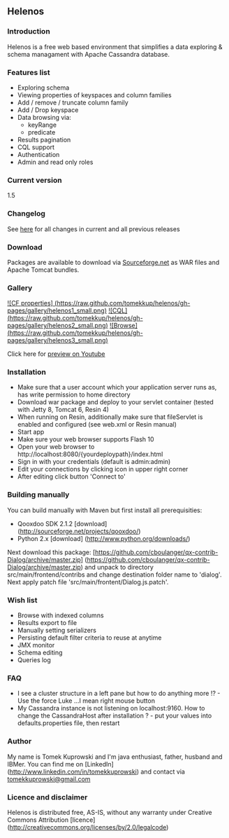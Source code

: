## Helenos

### Introduction

Helenos is a free web based environment that simplifies a data exploring & schema managament with Apache Cassandra database.

### Features list

* Exploring schema 
* Viewing properties of keyspaces and column families
* Add / remove / truncate column family
* Add / Drop keyspace
* Data browsing via:
    * keyRange
    * predicate
* Results pagination
* CQL support
* Authentication
* Admin and read only roles

### Current version

1.5

### Changelog

See [here](https://github.com/tomekkup/helenos/wiki/Changelog) for all changes in current and all previous releases

### Download

Packages are available to download via [Sourceforge.net](https://sourceforge.net/projects/helenos-gui/files/) as WAR files and Apache Tomcat bundles.

### Gallery

[![CF properties] (https://raw.github.com/tomekkup/helenos/gh-pages/gallery/helenos1_small.png)](https://raw.github.com/tomekkup/helenos/gh-pages/gallery/helenos1.png)  [![CQL] (https://raw.github.com/tomekkup/helenos/gh-pages/gallery/helenos2_small.png)](https://raw.github.com/tomekkup/helenos/gh-pages/gallery/helenos2.png)  [![Browse] (https://raw.github.com/tomekkup/helenos/gh-pages/gallery/helenos3_small.png)](https://raw.github.com/tomekkup/helenos/gh-pages/gallery/helenos3.png)

Click here for [preview on Youtube](http://www.youtube.com/watch?v=gOWHN6bCybQ&hd=1&autoplay=1)

### Installation

* Make sure that a user account which your application server runs as, has write permission to home directory
* Download war package and deploy to your servlet container (tested with Jetty 8, Tomcat 6, Resin 4)
* When running on Resin, additionally make sure that fileServlet is enabled and configured (see web.xml or Resin manual)
* Start app
* Make sure your web browser supports Flash 10
* Open your web browser to http://localhost:8080/{yourdeploypath}/index.html
* Sign in with your credentials (default is admin:admin) 
* Edit your connections by clicking icon in upper right corner
* After editing click button 'Connect to'

### Building manually

You can build manually with Maven but first install all prerequisities:

* Qooxdoo SDK 2.1.2 [download] (http://sourceforge.net/projects/qooxdoo/)
* Python 2.x [download] (http://www.python.org/downloads/)

Next download this package: [https://github.com/cboulanger/qx-contrib-Dialog/archive/master.zip] (https://github.com/cboulanger/qx-contrib-Dialog/archive/master.zip)
and unpack to directory src/main/frontend/contribs and change destination folder name to 'dialog'. Next apply patch file 'src/main/frontent/Dialog.js.patch'.

### Wish list

* Browse with indexed columns
* Results export to file
* Manually setting serializers
* Persisting default filter criteria to reuse at anytime
* JMX monitor
* Schema editing
* Queries log

### FAQ

 * I see a cluster structure in a left pane but how to do anything more !? - Use the force Luke ...I mean right mouse button
 * My Cassandra instance is not listening on localhost:9160. How to change the CassandraHost after installation ? - put your values into defaults.properties file, then restart

### Author

My name is Tomek Kuprowski and I'm java enthusiast, father, husband and IBMer.
You can find me on [LinkedIn] (http://www.linkedin.com/in/tomekkuprowski) and contact via tomekkuprowski@gmail.com

### Licence and disclaimer

Helenos is distributed free, AS-IS, without any warranty under Creative Commons Attribution [licence] (http://creativecommons.org/licenses/by/2.0/legalcode)
